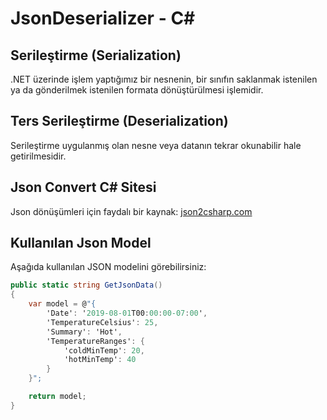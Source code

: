 # JsonDeserializer - C#

## Serileştirme (Serialization)
.NET üzerinde işlem yaptığımız bir nesnenin, bir sınıfın saklanmak istenilen ya da gönderilmek istenilen formata dönüştürülmesi işlemidir.

## Ters Serileştirme (Deserialization)
Serileştirme uygulanmış olan nesne veya datanın tekrar okunabilir hale getirilmesidir.

## Json Convert C# Sitesi
Json dönüşümleri için faydalı bir kaynak: [json2csharp.com](http://json2csharp.com/)

## Kullanılan Json Model
Aşağıda kullanılan JSON modelini görebilirsiniz:

```csharp
public static string GetJsonData() 
{
    var model = @"{ 
        'Date': '2019-08-01T00:00:00-07:00', 
        'TemperatureCelsius': 25, 
        'Summary': 'Hot', 
        'TemperatureRanges': { 
            'coldMinTemp': 20, 
            'hotMinTemp': 40 
        } 
    }";

    return model;
}
